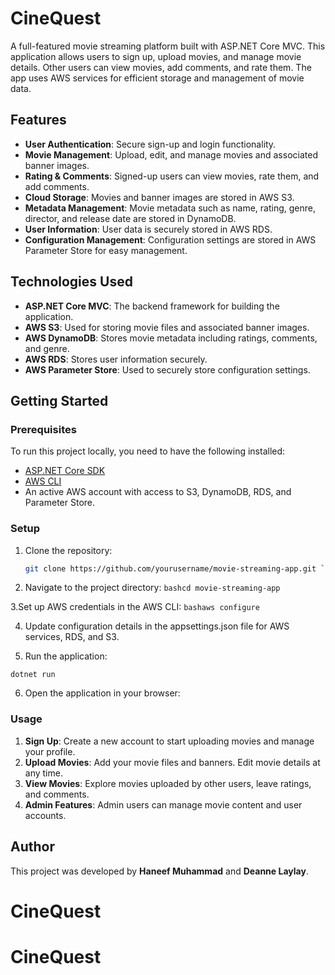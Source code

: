# CineQuest

A full-featured movie streaming platform built with ASP.NET Core MVC. This application allows users to sign up, upload movies, and manage movie details. Other users can view movies, add comments, and rate them. The app uses AWS services for efficient storage and management of movie data.

## Features

- **User Authentication**: Secure sign-up and login functionality.
- **Movie Management**: Upload, edit, and manage movies and associated banner images.
- **Rating & Comments**: Signed-up users can view movies, rate them, and add comments.
- **Cloud Storage**: Movies and banner images are stored in AWS S3.
- **Metadata Management**: Movie metadata such as name, rating, genre, director, and release date are stored in DynamoDB.
- **User Information**: User data is securely stored in AWS RDS.
- **Configuration Management**: Configuration settings are stored in AWS Parameter Store for easy management.

## Technologies Used

- **ASP.NET Core MVC**: The backend framework for building the application.
- **AWS S3**: Used for storing movie files and associated banner images.
- **AWS DynamoDB**: Stores movie metadata including ratings, comments, and genre.
- **AWS RDS**: Stores user information securely.
- **AWS Parameter Store**: Used to securely store configuration settings.

## Getting Started

### Prerequisites

To run this project locally, you need to have the following installed:

- [ASP.NET Core SDK](https://dotnet.microsoft.com/download)
- [AWS CLI](https://aws.amazon.com/cli/)
- An active AWS account with access to S3, DynamoDB, RDS, and Parameter Store.

### Setup

1. Clone the repository:

   ````bash
   git clone https://github.com/yourusername/movie-streaming-app.git ```

   ````

2. Navigate to the project directory:
   `bashcd movie-streaming-app`

3.Set up AWS credentials in the AWS CLI:
`bashaws configure`

4. Update configuration details in the appsettings.json file for AWS services, RDS, and S3.

5. Run the application:

`dotnet run`

6. Open the application in your browser:

### Usage

1. **Sign Up**: Create a new account to start uploading movies and manage your profile.
2. **Upload Movies**: Add your movie files and banners. Edit movie details at any time.
3. **View Movies**: Explore movies uploaded by other users, leave ratings, and comments.
4. **Admin Features**: Admin users can manage movie content and user accounts.

## Author

This project was developed by **Haneef Muhammad** and **Deanne Laylay**.
# CineQuest
# CineQuest
